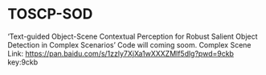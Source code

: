 # TOSCP-SOD
‘Text-guided Object-Scene Contextual Perception for Robust Salient Object Detection in Complex Scenarios’
Code will coming soom.
Complex Scene Link: https://pan.baidu.com/s/1zzly7XjXa1wXXXZMlf5dlg?pwd=9ckb key:9ckb
